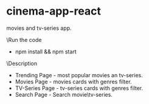 # cinema-app-react
movies and tv-series app.

\\Run the code
* npm install && npm start

\\Description
* Trending Page - most popular movies an tv-series.
* Movies Page - movies cards with genres filter.
* TV-Series Page - tv-series cards with genres filter.
* Search Page - Search movie\tv-series.
